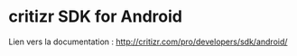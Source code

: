 # critizr SDK for Android
Lien vers la documentation : 
http://critizr.com/pro/developers/sdk/android/
